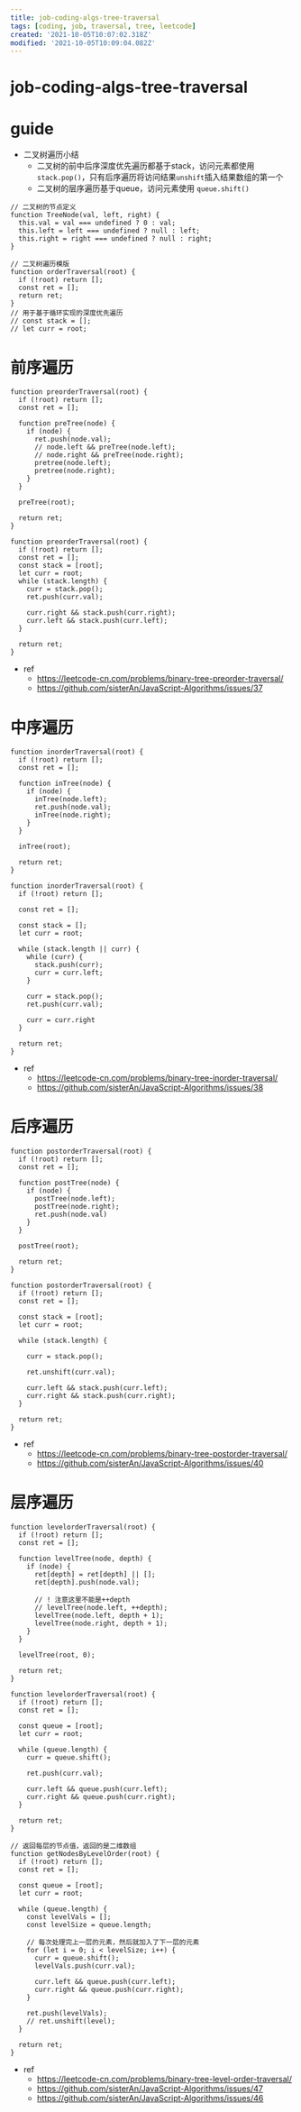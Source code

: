 ```yaml
---
title: job-coding-algs-tree-traversal
tags: [coding, job, traversal, tree, leetcode]
created: '2021-10-05T10:07:02.318Z'
modified: '2021-10-05T10:09:04.082Z'
---
```


# job-coding-algs-tree-traversal

# guide
- 二叉树遍历小结
  - 二叉树的前中后序深度优先遍历都基于stack，访问元素都使用 `stack.pop()`，只有后序遍历将访问结果`unshift`插入结果数组的第一个
  - 二叉树的层序遍历基于queue，访问元素使用 `queue.shift()`

```JS
// 二叉树的节点定义
function TreeNode(val, left, right) {
  this.val = val === undefined ? 0 : val;
  this.left = left === undefined ? null : left;
  this.right = right === undefined ? null : right;
}
```

```JS
// 二叉树遍历模版
function orderTraversal(root) {
  if (!root) return [];
  const ret = [];
  return ret;
}
// 用于基于循环实现的深度优先遍历
// const stack = [];
// let curr = root;
```

# 前序遍历

```JS
function preorderTraversal(root) {
  if (!root) return [];
  const ret = [];

  function preTree(node) {
    if (node) {
      ret.push(node.val);
      // node.left && preTree(node.left);
      // node.right && preTree(node.right);
      pretree(node.left);
      pretree(node.right);
    }
  }

  preTree(root);

  return ret;
}
```

```JS
function preorderTraversal(root) {
  if (!root) return [];
  const ret = [];
  const stack = [root];
  let curr = root;
  while (stack.length) {
    curr = stack.pop();
    ret.push(curr.val);

    curr.right && stack.push(curr.right);
    curr.left && stack.push(curr.left);
  }

  return ret;
}
```

- ref
  - https://leetcode-cn.com/problems/binary-tree-preorder-traversal/
  - https://github.com/sisterAn/JavaScript-Algorithms/issues/37
# 中序遍历

```JS
function inorderTraversal(root) {
  if (!root) return [];
  const ret = [];

  function inTree(node) {
    if (node) {
      inTree(node.left);
      ret.push(node.val);
      inTree(node.right);
    }
  }

  inTree(root);

  return ret;
}
```

```JS
function inorderTraversal(root) {
  if (!root) return [];

  const ret = [];

  const stack = [];
  let curr = root;

  while (stack.length || curr) {
    while (curr) {
      stack.push(curr);
      curr = curr.left;
    }

    curr = stack.pop();
    ret.push(curr.val);

    curr = curr.right
  }

  return ret;
}
```

- ref
  - https://leetcode-cn.com/problems/binary-tree-inorder-traversal/
  - https://github.com/sisterAn/JavaScript-Algorithms/issues/38
# 后序遍历

```JS
function postorderTraversal(root) {
  if (!root) return [];
  const ret = [];

  function postTree(node) {
    if (node) {
      postTree(node.left);
      postTree(node.right);
      ret.push(node.val)
    }
  }

  postTree(root);

  return ret;
}
```

```JS
function postorderTraversal(root) {
  if (!root) return [];
  const ret = [];

  const stack = [root];
  let curr = root;

  while (stack.length) {

    curr = stack.pop();

    ret.unshift(curr.val);

    curr.left && stack.push(curr.left);
    curr.right && stack.push(curr.right);
  }

  return ret;
}
```

- ref
  - https://leetcode-cn.com/problems/binary-tree-postorder-traversal/
  - https://github.com/sisterAn/JavaScript-Algorithms/issues/40
# 层序遍历

```JS
function levelorderTraversal(root) {
  if (!root) return [];
  const ret = [];

  function levelTree(node, depth) {
    if (node) {
      ret[depth] = ret[depth] || [];
      ret[depth].push(node.val);

      // ! 注意这里不能是++depth
      // levelTree(node.left, ++depth);
      levelTree(node.left, depth + 1);
      levelTree(node.right, depth + 1);
    }
  }

  levelTree(root, 0);

  return ret;
}
```

```JS
function levelorderTraversal(root) {
  if (!root) return [];
  const ret = [];

  const queue = [root];
  let curr = root;

  while (queue.length) {
    curr = queue.shift();

    ret.push(curr.val);

    curr.left && queue.push(curr.left);
    curr.right && queue.push(curr.right);
  }

  return ret;
}
```

```JS
// 返回每层的节点值，返回的是二维数组
function getNodesByLevelOrder(root) {
  if (!root) return [];
  const ret = [];

  const queue = [root];
  let curr = root;

  while (queue.length) {
    const levelVals = [];
    const levelSize = queue.length;

    // 每次处理完上一层的元素，然后就加入了下一层的元素
    for (let i = 0; i < levelSize; i++) {
      curr = queue.shift();
      levelVals.push(curr.val);

      curr.left && queue.push(curr.left);
      curr.right && queue.push(curr.right);
    }

    ret.push(levelVals);
    // ret.unshift(level);
  }

  return ret;
}
```

- ref
  - https://leetcode-cn.com/problems/binary-tree-level-order-traversal/
  - https://github.com/sisterAn/JavaScript-Algorithms/issues/47
  - https://github.com/sisterAn/JavaScript-Algorithms/issues/46

